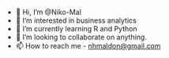 - 👋 Hi, I’m @Niko-Mal
- 👀 I’m interested in business analytics
- 🌱 I’m currently learning R and Python
- 💞️ I’m looking to collaborate on anything.
- 📫 How to reach me - nhmaldon@gmail.com

<!---
Niko-Mal/Niko-Mal is a ✨ special ✨ repository because its `README.md` (this file) appears on your GitHub profile.
You can click the Preview link to take a look at your changes.
--->
